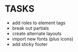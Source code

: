 # TASKS

- add roles to element tags
- break out partials
- create alternate layouts
- import new fonts (plus icons)
- add sticky footer